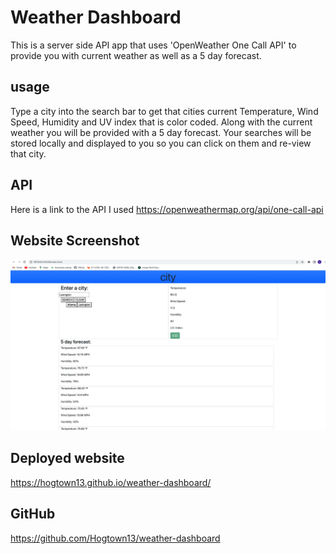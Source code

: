 # Weather Dashboard
This is a server side API app that uses 'OpenWeather One Call API' to provide you with 
current weather as well as a 5 day forecast. 

## usage 
Type a city into the search bar to get that cities current Temperature, Wind Speed, Humidity and UV index that is color coded.
Along with the current weather you will be provided with a 5 day forecast. Your searches will be stored locally and displayed to you
so you can click on them and re-view that city.

## API 
Here is a link to the API I used https://openweathermap.org/api/one-call-api

## Website Screenshot
<img src='assets/images/Screen Shot 2022-06-16 at 7.33.55 PM.png' alt='weather dahboard'>

## Deployed website
https://hogtown13.github.io/weather-dashboard/

## GitHub 
https://github.com/Hogtown13/weather-dashboard